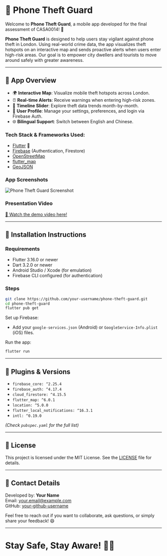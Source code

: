 # 📱 Phone Theft Guard

Welcome to **Phone Theft Guard**, a mobile app developed for the final assessment of CASA0014! 🚀

**Phone Theft Guard** is designed to help users stay vigilant against phone theft in London. Using real-world crime data, the app visualizes theft hotspots on an interactive map and sends proactive alerts when users enter high-risk areas. Our goal is to empower city dwellers and tourists to move around safely with greater awareness.

---

## 📲 App Overview

- 🌍 **Interactive Map**: Visualize mobile theft hotspots across London.
- ⏰ **Real-time Alerts**: Receive warnings when entering high-risk zones.
- 🔀 **Timeline Slider**: Explore theft data trends month-by-month.
- 👤 **User Profile**: Manage your settings, preferences, and login via Firebase Auth.
- 🌐 **Bilingual Support**: Switch between English and Chinese.

### Tech Stack & Frameworks Used:

- [Flutter](https://flutter.dev/) 👏
- [Firebase](https://firebase.google.com/) (Authentication, Firestore)
- [OpenStreetMap](https://www.openstreetmap.org/)
- [flutter_map](https://pub.dev/packages/flutter_map)
- [GeoJSON](https://geojson.org/)

### App Screenshots

![Phone Theft Guard Screenshot](screenshot.png) <!-- Replace with actual screenshot path -->

### Presentation Video

[🎥 Watch the demo video here!](your-presentation-video-link) <!-- Replace with your video link -->

---

## 🔧 Installation Instructions

### Requirements

- Flutter 3.16.0 or newer
- Dart 3.2.0 or newer
- Android Studio / Xcode (for emulation)
- Firebase CLI configured (for authentication)

### Steps

```bash
git clone https://github.com/your-username/phone-theft-guard.git
cd phone-theft-guard
flutter pub get
```

Set up Firebase:

- Add your `google-services.json` (Android) or `GoogleService-Info.plist` (iOS) files.

Run the app:

```bash
flutter run
```

---

## 📅 Plugins & Versions

- `firebase_core: ^2.25.4`
- `firebase_auth: ^4.17.4`
- `cloud_firestore: ^4.15.5`
- `flutter_map: ^6.0.1`
- `location: ^5.0.0`
- `flutter_local_notifications: ^16.3.1`
- `intl: ^0.19.0`

*(Check `pubspec.yaml` for the full list)*

---

## 📜 License

This project is licensed under the MIT License. See the [LICENSE](LICENSE) file for details.

---

## 📣 Contact Details

Developed by: **Your Name**  
Email: your.email@example.com  
GitHub: [your-github-username](https://github.com/your-github-username)

Feel free to reach out if you want to collaborate, ask questions, or simply share your feedback! 😄

---

# Stay Safe, Stay Aware! 🚛📱

